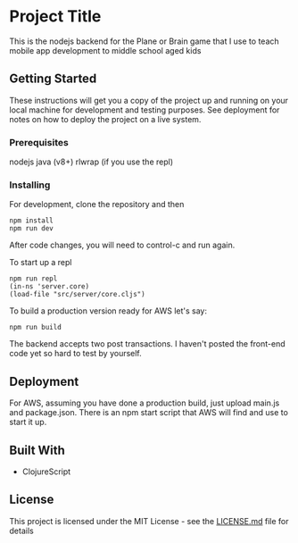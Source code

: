 # Project Title

This is the nodejs backend for the Plane or Brain game that I use to teach mobile app development to middle school aged kids

## Getting Started

These instructions will get you a copy of the project up and running on your local machine for development and testing purposes. See deployment for notes on how to deploy the project on a live system.

### Prerequisites

nodejs
java (v8+)
rlwrap (if you use the repl)  


### Installing

For development, clone the repository and then

```
npm install 
npm run dev
```

After code changes, you will need to control-c and run again.  

To start up a repl

```
npm run repl
(in-ns 'server.core)
(load-file "src/server/core.cljs")
```

To build a production version ready for AWS let's say:

```
npm run build
```


The backend accepts two post transactions.  I haven't posted the front-end code yet so hard to test by yourself.

## Deployment

For AWS, assuming you have done a production build, just upload main.js and package.json.  There is an npm start
script that AWS will find and use to start it up.

## Built With

* ClojureScript

## License

This project is licensed under the MIT License - see the [LICENSE.md](LICENSE.md) file for details


